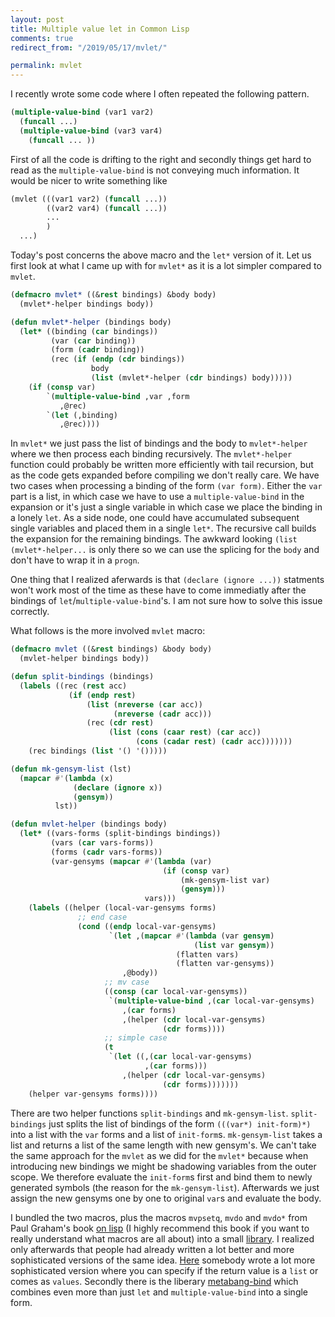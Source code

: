 ```yaml
---
layout: post
title: Multiple value let in Common Lisp
comments: true
redirect_from: "/2019/05/17/mvlet/"

permalink: mvlet
---
```


I recently wrote some code where I often repeated the following pattern.
```cl
(multiple-value-bind (var1 var2)
  (funcall ...)
  (multiple-value-bind (var3 var4)
    (funcall ... ))
```
First of all the code is drifting to the right and secondly things get hard to read as the `multiple-value-bind` is not conveying much information. It would be nicer to write something like
```cl
(mvlet (((var1 var2) (funcall ...))
        ((var2 var4) (funcall ...))
        ...
        )
  ...)
```
Today's post concerns the above macro and the `let*` version of it. Let us first look at what I came up with for `mvlet*` as it is a lot simpler compared to `mvlet`.
```cl
(defmacro mvlet* ((&rest bindings) &body body)
  (mvlet*-helper bindings body))

(defun mvlet*-helper (bindings body)
  (let* ((binding (car bindings))
         (var (car binding))
         (form (cadr binding))
         (rec (if (endp (cdr bindings))
                  body
                  (list (mvlet*-helper (cdr bindings) body)))))
    (if (consp var)
        `(multiple-value-bind ,var ,form
           ,@rec)
        `(let (,binding)
           ,@rec))))
```
In `mvlet*` we just pass the list of bindings and the body to `mvlet*-helper` where we then process each binding recursively. The `mvlet*-helper` function could probably be written more  efficiently with tail recursion, but as the code gets expanded before compiling we don't really care. We have two cases when processing a binding of the form `(var form)`. Either the `var` part is a list, in which case we have to use a `multiple-value-bind` in the expansion or it's just a single variable in which case we place the binding in a lonely `let`. As a side node, one could have accumulated subsequent single variables and placed them in a single `let*`. The recursive call builds the expansion for the remaining bindings. The awkward looking `(list (mvlet*-helper...` is only there so we can use the splicing for the `body` and don't have to wrap it in a `progn`.

One thing that I realized aferwards is that `(declare (ignore ...))` statments won't work most of the time as these have to come immediatly after the bindings of `let`/`multiple-value-bind`'s. I am not sure how to solve this issue correctly.

What follows is the more involved `mvlet` macro:

```cl
(defmacro mvlet ((&rest bindings) &body body)
  (mvlet-helper bindings body))

(defun split-bindings (bindings)
  (labels ((rec (rest acc)
             (if (endp rest)
                 (list (nreverse (car acc))
                       (nreverse (cadr acc)))
                 (rec (cdr rest)
                      (list (cons (caar rest) (car acc))
                            (cons (cadar rest) (cadr acc)))))))
    (rec bindings (list '() '()))))

(defun mk-gensym-list (lst)
  (mapcar #'(lambda (x)
              (declare (ignore x))
              (gensym))
          lst))

(defun mvlet-helper (bindings body)
  (let* ((vars-forms (split-bindings bindings))
         (vars (car vars-forms))
         (forms (cadr vars-forms))
         (var-gensyms (mapcar #'(lambda (var)
                                  (if (consp var)
                                      (mk-gensym-list var)
                                      (gensym)))
                              vars)))
    (labels ((helper (local-var-gensyms forms)
               ;; end case
               (cond ((endp local-var-gensyms)
                      `(let ,(mapcar #'(lambda (var gensym)
                                         (list var gensym))
                                     (flatten vars)
                                     (flatten var-gensyms))
                         ,@body))
                     ;; mv case
                     ((consp (car local-var-gensyms))
                      `(multiple-value-bind ,(car local-var-gensyms)
                         ,(car forms)
                         ,(helper (cdr local-var-gensyms)
                                  (cdr forms))))
                     ;; simple case
                     (t
                      `(let ((,(car local-var-gensyms)
                              ,(car forms)))
                         ,(helper (cdr local-var-gensyms)
                                  (cdr forms)))))))
    (helper var-gensyms forms))))
```
There are two helper functions `split-bindings` and `mk-gensym-list`. `split-bindings` just splits the list of bindings of the form `(((var*) init-form)*)` into a list with the `var` forms and a list of `init-form`s. `mk-gensym-list` takes a list and returns a list of the same length with new gensym's. We can't take the same approach for the `mvlet` as we did for the `mvlet*` because when introducing new bindings we might be shadowing variables from the outer scope. We therefore evaluate the `init-form`s first and bind them to newly generated symbols (the reason for the `mk-gensym-list`). Afterwards we just assign the new gensyms one by one to original `var`s and evaluate the body.

I bundled the two macros, plus the macros `mvpsetq`, `mvdo` and `mvdo*` from Paul Graham's book [on lisp](http://www.paulgraham.com/onlisp.html) (I highly recommend this book if you want to really understand what macros are all about) into a small [library](https://github.com/FiV0/cl-mv). I realized only afterwards that people had already written a lot better and more sophisticated versions of the same idea. [Here](http://www.ai.sri.com/~stickel/mvlet.lisp) somebody wrote a lot more sophisticated version where you can specify if the return value is a `list` or comes as `values`. Secondly there is the liberary [metabang-bind](https://common-lisp.net/project/metabang-bind/user-guide.html) which combines even more than just `let` and `multiple-value-bind` into a single form.
